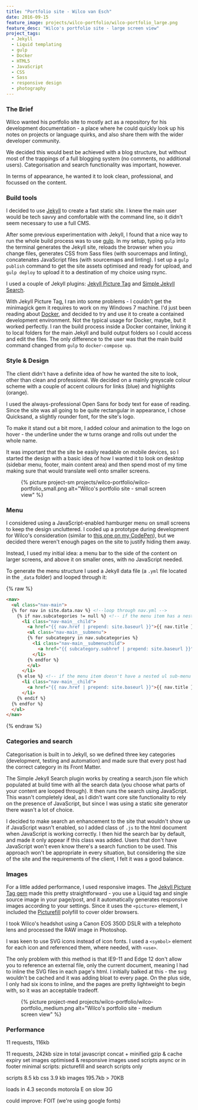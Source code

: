 ```yaml
---
title: "Portfolio site - Wilco van Esch"
date: 2016-09-15
feature_image: projects/wilco-portfolio/wilco-portfolio_large.png
feature_desc: "Wilco's portfolio site - large screen view"
project_tags:
  - Jekyll
  - Liquid templating
  - gulp
  - Docker
  - HTML5
  - JavaScript
  - CSS
  - Sass
  - responsive design
  - photography
---
```


### The Brief
Wilco wanted his portfolio site to mostly act as a repository for his development documentation - a place where he could quickly look up his notes on projects or language quirks, and also share them with the wider developer community.

We decided this would best be achieved with a blog structure, but without most of the trappings of a full blogging system (no comments, no additional users). Categorisation and search functionality was important, however.

In terms of appearance, he wanted it to look clean, professional, and focussed on the content.

### Build tools

I decided to use [Jekyll](https://jekyllrb.com) to create a fast static site. I knew the main user would be tech savvy and comfortable with the command line, so it didn't seem necessary to use a full CMS.

After some previous experimentation with Jekyll, I found that a nice way to run the whole build process was to use [gulp](http://gulpjs.com/). In my setup, typing `gulp` into the terminal generates the Jekyll site, reloads the browser when you change files, generates CSS from Sass files (with sourcemaps and linting), concatenates JavaScript files (with sourcemaps and linting). I set up a `gulp publish` command to get the site assets optimised and ready for upload, and `gulp deploy` to upload it to a destination of my choice using rsync.

I used a couple of Jekyll plugins: [Jekyll Picture Tag](https://github.com/robwierzbowski/jekyll-picture-tag) and [Simple Jekyll Search](https://github.com/christian-fei/Simple-Jekyll-Search).

With Jekyll Picture Tag, I ran into some problems - I couldn't get the minimagick gem it requires to work on my Windows 7 machine. I'd just been reading about [Docker](https://www.docker.com/), and decided to try and use it to create a contained development environment. Not the typical usage for Docker, maybe, but it worked perfectly. I ran the build process inside a Docker container, linking it to local folders for the main Jekyll and build output folders so I could access and edit the files. The only difference to the user was that the main build command changed from `gulp` to `docker-compose up`.

### Style & Design
The client didn't have a definite idea of how he wanted the site to look, other than clean and professional. We decided on a mainly greyscale colour scheme with a couple of accent colours for links (blue) and highlights (orange).

I used the always-professional Open Sans for body text for ease of reading. Since the site was all going to be quite rectangular in appearance, I chose Quicksand, a slightly rounder font, for the site's logo.

To make it stand out a bit more, I added colour and animation to the logo on hover - the underline under the w turns orange and rolls out under the whole name.

It was important that the site be easily readable on mobile devices, so I started the design with a basic idea of how I wanted it to look on desktop (sidebar menu, footer, main content area) and then spend most of my time making sure that would translate well onto smaller screens.

<figure class="project__img project__img--sm">
  {% picture project-sm projects/wilco-portfolio/wilco-portfolio_small.png alt="Wilco's portfolio site - small screen view" %}
</figure>

### Menu
I considered using a JavaScript-enabled hamburger menu on small screens to keep the design uncluttered. I coded up a prototype during development for Wilco's consideration (similar to [this one on my CodePen](http://codepen.io/escherina/pen/pyxYqz)), but we decided there weren't enough pages on the site to justify hiding them away.

Instead, I used my initial idea: a menu bar to the side of the content on larger screens, and above it on smaller ones, with no JavaScript needed.

To generate the menu structure I used a Jekyll data file (a `.yml` file located in the `_data` folder) and looped through it:

{% raw %}
``` html
<nav>
  <ul class="nav-main">
  {% for nav in site.data.nav %} <!--loop through nav.yml -->
    {% if nav.subcategories != null %} <!-- if the menu item has a nested ul sub-menu -->
      <li class="nav-main__child">
        <a href="{{ nav.href | prepend: site.baseurl }}">{{ nav.title }}</a>
        <ul class="nav-main__submenu">
        {% for subcategory in nav.subcategories %}
          <li class="nav-main__submenuchild">
            <a href="{{ subcategory.subhref | prepend: site.baseurl }}">{{ subcategory.subtitle }}</a>
          </li>
        {% endfor %}
        </ul>
      </li>
    {% else %} <!-- if the menu item doesn't have a nested ul sub-menu -->
      <li class="nav-main__child">
        <a href="{{ nav.href | prepend: site.baseurl }}">{{ nav.title }}</a>
      </li>
    {% endif %}
  {% endfor %}
  </ul>
</nav>
```
{% endraw %}

### Categories and search

Categorisation is built in to Jekyll, so we defined three key categories (development, testing and automation) and made sure that every post had the correct category in its Front Matter.

The Simple Jekyll Search plugin works by creating a search.json file which populated at build time with all the search data (you choose what parts of your content are looped through). It then runs the search using JavaScript. This wasn't completely ideal, as I didn't want core site functionality to rely on the presence of JavaScript, but since I was using a static site generator there wasn't a lot of choice.

I decided to make search an enhancement to the site that wouldn't show up if JavaScript wasn't enabled, so I added class of `.js` to the html document when JavaScript is working correctly. I then hid the search bar by default, and made it only appear if this class was added. Users that don't have JavaScript won't even know there's a search function to be used. This approach won't be appropriate in every situation, but considering the size of the site and the requirements of the client, I felt it was a good balance.

### Images

For a little added performance, I used responsive images. The [Jekyll Picture Tag gem](https://github.com/robwierzbowski/jekyll-picture-tag) made this pretty straightforward - you use a Liquid tag and single source image in your page/post, and it automatically generates responsive images according to your settings. Since it uses the `<picture>` element, I included the [Picturefill](https://github.com/scottjehl/picturefill) polyfill to cover older browsers.

I took Wilco's headshot using a Canon EOS 350D DSLR with a telephoto lens and processed the RAW image in Photoshop.

I was keen to use SVG icons instead of icon fonts. I used a `<symbol>` element for each icon and referenced them, where needed, with `<use>`.

The only problem with this method is that IE9-11 and Edge 12 don't allow you to reference an external file, only the current document, meaning I had to inline the SVG files in each page's html. I initially balked at this - the svg wouldn't be cached and it was adding bloat to every page. On the plus side, I only had six icons to inline, and the pages are pretty lightweight to begin with, so it was an acceptable tradeoff.

<figure class="project__img project__img--med">
  {% picture project-med projects/wilco-portfolio/wilco-portfolio_medium.png alt="Wilco's portfolio site - medium screen view" %}
</figure>

### Performance

11 requests, 116kb

11 requests, 242kb size in total
javascript concat + minified
gzip & cache expiry set
images optimised & responsive images used
scripts async or in footer
minimal scripts: picturefill and search scripts only

scripts 8.5 kb
css 3.9 kb
images 195.7kb > 70KB

loads in 4.3 seconds motorola E on slow 3G

could improve: FOIT (we're using google fonts)

